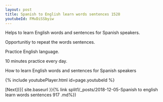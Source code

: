 ```yaml
---
layout: post
title: Spanish to English learn words sentences 1528 
youtubeId: FMvDiSSbyiw
---
```

 
 
Helps to learn English words and sentences for Spanish speakers.

Opportunitiy to repeat the words sentences. 

Practice English language. 
 
10 minutes practice every day. 
 
How to learn English words and sentences for Spanish speakers 
 
{% include youtubePlayer.html id=page.youtubeId %}
 
 
[Next]({{ site.baseurl }}{% link  split1/_posts/2018-12-05-Spanish to english learn words sentences 917 .md%})
 
